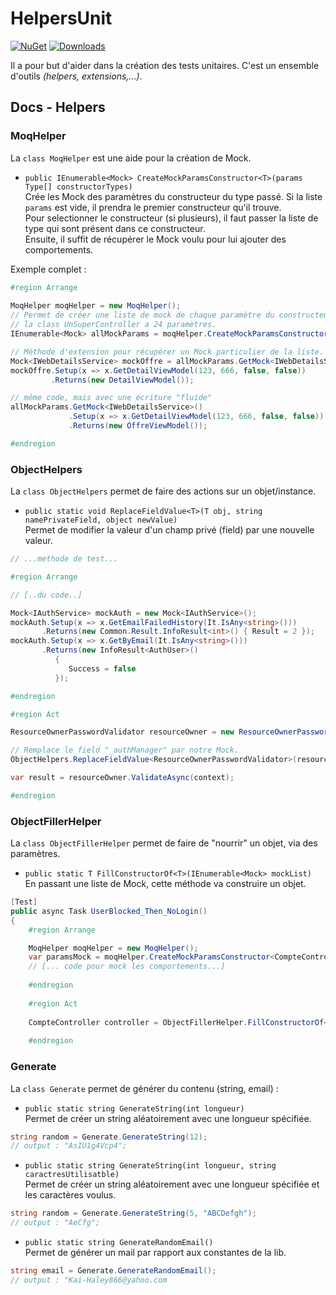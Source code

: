 # HelpersUnit

[![NuGet](https://img.shields.io/nuget/vpre/HelpersUnit.svg)](https://www.nuget.org/packages/HelpersUnit)
[![Downloads](https://img.shields.io/nuget/dt/HelpersUnit.svg)](https://www.nuget.org/packages/HelpersUnit)

Il a pour but d'aider dans la création des tests unitaires. C'est un ensemble d'outils _(helpers, extensions,...)_.  

## Docs - Helpers

### MoqHelper

La `class MoqHelper` est une aide pour la création de Mock.  
- `public IEnumerable<Mock> CreateMockParamsConstructor<T>(params Type[] constructorTypes)`  
Crée les Mock des paramètres du constructeur du type passé. Si la liste `params` est vide, il prendra le premier constructeur qu'il trouve.  
Pour selectionner le constructeur (si plusieurs), il faut passer la liste de type qui sont présent dans ce constructeur.   
Ensuite, il suffit de récupérer le Mock voulu pour lui ajouter des comportements.  

Exemple complet :  
```csharp
#region Arrange
    
MoqHelper moqHelper = new MoqHelper();
// Permet de créer une liste de mock de chaque paramètre du constructeur.
// la class UnSuperController a 24 paramètres.
IEnumerable<Mock> allMockParams = moqHelper.CreateMockParamsConstructor<UnSuperController>();

// Méthode d'extension pour récupérer un Mock particulier de la liste.
Mock<IWebDetailsService> mockOffre = allMockParams.GetMock<IWebDetailsService>();
mockOffre.Setup(x => x.GetDetailViewModel(123, 666, false, false))
         .Returns(new DetailViewModel());

// même code, mais avec une écriture "fluide"
allMockParams.GetMock<IWebDetailsService>()
             .Setup(x => x.GetDetailViewModel(123, 666, false, false))
             .Returns(new OffreViewModel());

#endregion
```

### ObjectHelpers

La `class ObjectHelpers` permet de faire des actions sur un objet/instance.  

- `public static void ReplaceFieldValue<T>(T obj, string namePrivateField, object newValue)`  
Permet de modifier la valeur d'un champ privé (field) par une nouvelle valeur.  
```csharp
// ...methode de test...

#region Arrange

// [..du code..]

Mock<IAuthService> mockAuth = new Mock<IAuthService>();
mockAuth.Setup(x => x.GetEmailFailedHistory(It.IsAny<string>()))
       .Returns(new Common.Result.InfoResult<int>() { Result = 2 });
mockAuth.Setup(x => x.GetByEmail(It.IsAny<string>()))
       .Returns(new InfoResult<AuthUser>()
          {
             Success = false
          });

#endregion

#region Act

ResourceOwnerPasswordValidator resourceOwner = new ResourceOwnerPasswordValidator(config, mockLogger.Object);

// Remplace le field "_authManager" par notre Mock.
ObjectHelpers.ReplaceFieldValue<ResourceOwnerPasswordValidator>(resourceOwner, "_authManager", mockAuth.Object);

var result = resourceOwner.ValidateAsync(context);

#endregion
```

### ObjectFillerHelper

La `class ObjectFillerHelper` permet de faire de "nourrir" un objet, via des paramètres.  

- `public static T FillConstructorOf<T>(IEnumerable<Mock> mockList)`  
En passant une liste de Mock, cette méthode va construire un objet.  
```csharp
[Test]
public async Task UserBlocked_Then_NoLogin()
{
    #region Arrange

    MoqHelper moqHelper = new MoqHelper();
    var paramsMock = moqHelper.CreateMockParamsConstructor<CompteController>();
    // [... code pour mock les comportements...]
    
    #endregion
    
    #region Act
    
    CompteController controller = ObjectFillerHelper.FillConstructorOf<CompteController>(paramsMock);
        
    #endregion
```

### Generate

La `class Generate` permet de générer du contenu (string, email) :  

- `public static string GenerateString(int longueur)`  
Permet de créer un string aléatoirement avec une longueur spécifiée.
```csharp
string random = Generate.GenerateString(12);
// output : "AsIU1g4Vcp4";
```
- `public static string GenerateString(int longueur, string caractresUtilisatble)`  
Permet de créer un string aléatoirement avec une longueur spécifiée et les caractères voulus.
```csharp
string random = Generate.GenerateString(5, "ABCDefgh");
// output : "AeCfg";
```
- `public static string GenerateRandomEmail()`  
Permet de générer un mail par rapport aux constantes de la lib.  
```csharp
string email = Generate.GenerateRandomEmail();
// output : "Kai-Haley866@yahoo.com
```
